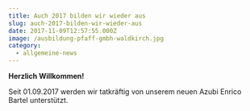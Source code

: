 ```yaml
---
title: Auch 2017 bilden wir wieder aus
slug: auch-2017-bilden-wir-wieder-aus
date: 2017-11-09T12:57:55.000Z
image: /ausbildung-pfaff-gmbh-waldkirch.jpg
category:
  - allgemeine-news
---
```

<strong>Herzlich Willkommen!</strong></p>

<p>Seit 01.09.2017 werden wir tatkräftig von unserem neuen Azubi Enrico Bartel unterstützt.</p>